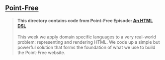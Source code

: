 ## [Point-Free](https://www.pointfree.co)

> #### This directory contains code from Point-Free Episode: [An HTML DSL](https://www.pointfree.co/episodes/ep28-html-dsl)
>
> This week we apply domain specific languages to a very real-world problem: representing and rendering HTML. We code up a simple but powerful solution that forms the foundation of what we use to build the Point-Free website.
